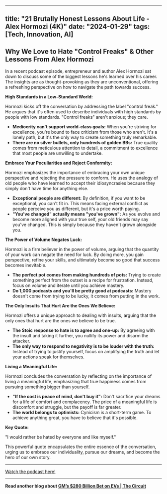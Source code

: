 
---
title: "21 Brutally Honest Lessons About Life - Alex Hormozi (4K)"
date: "2024-01-29"
tags: [Tech, Innovation, AI]
---

## Why We Love to Hate "Control Freaks" & Other Lessons From Alex Hormozi

In a recent podcast episode, entrepreneur and author Alex Hormozi sat down to discuss some of the biggest lessons he's learned over his career. The insights are as thought-provoking as they are unconventional, offering a refreshing perspective on how to navigate the path towards success. 

**High Standards in a Low-Standard World:**

Hormozi kicks off the conversation by addressing the label "control freak." He argues that it's often used to describe individuals with high standards by people with low standards.  "Control freaks" aren't anxious; they care. 

* **Mediocrity can't support world-class goals:** When you're striving for excellence, you're bound to face criticism from those who aren't. It's a lonely path, but it's the only way to create something truly remarkable.
* **There are no silver bullets, only hundreds of golden BBs:** True quality comes from meticulous attention to detail, a commitment to excellence that most people are unwilling to undertake. 

**Embrace Your Peculiarities and Reject Conformity:**

Hormozi emphasizes the importance of embracing your own unique perspective and rejecting the pressure to conform. He uses the analogy of old people who have learned to accept their idiosyncrasies because they simply don't have time for anything else. 

* **Exceptional people are different:** By definition, if you want to be exceptional, you can't fit in. This means facing external conflict as people perceive you as different, but it's a price worth paying. 
* **"You've changed" actually means "you've grown":** As you evolve and become more aligned with your true self, your old friends may say you've changed. This is simply because they haven't grown alongside you. 

**The Power of Volume Negates Luck:**

Hormozi is a firm believer in the power of volume, arguing that the quantity of your work can negate the need for luck. By doing more, you gain perspective, refine your skills, and ultimately become so good that success becomes inevitable. 

* **The perfect pot comes from making hundreds of pots:** Trying to create something perfect from the outset is a recipe for frustration. Instead, focus on volume and iterate until you achieve mastery. 
* **Do 1,000 podcasts and you'll be pretty good at podcasts:**  Mastery doesn't come from trying to be lucky, it comes from putting in the work. 

**The Only Insults That Hurt Are the Ones We Believe:**

Hormozi offers a unique approach to dealing with insults, arguing that the only ones that hurt are the ones we believe to be true. 

* **The Stoic response to hate is to agree and one-up:** By agreeing with the insult and taking it further, you nullify its power and disarm the attacker.
* **The only way to respond to negativity is to be louder with the truth:**  Instead of trying to justify yourself, focus on amplifying the truth and let your actions speak for themselves.

**Living a Meaningful Life:**

Hormozi concludes the conversation by reflecting on the importance of living a meaningful life, emphasizing that true happiness comes from pursuing something bigger than yourself. 

* **"If the cost is peace of mind, don't buy it":** Don't sacrifice your dreams for a life of comfort and complacency. The price of a meaningful life is discomfort and struggle, but the payoff is far greater.
* **The world belongs to optimists:**  Cynicism is a short-term game. To achieve anything great, you have to believe that it's possible. 

**Key Quote:**

"I would rather be hated by everyone and like myself."

This powerful quote encapsulates the entire essence of the conversation, urging us to embrace our individuality, pursue our dreams, and become the hero of our own story.

---
        




<a href="https://youtube.com/watch?v=Gk8EGWoGnEQ" target="_blank">Watch the podcast here!</a>


---

**Read another blog about [GM’s $280 Billion Bet on EVs | The Circuit](./20240501-marybarra-bloombergoriginals.md)**
